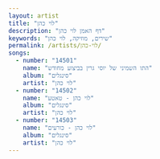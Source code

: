 ```yaml
---
layout: artist
title: "לוי כהן"
description: "דף האמן לוי כהן"
keywords: "שירים, מוזיקה, לוי כהן"
permalink: /artists/לוי-כהן/
songs:
  - number: "14501"
    name: "התו השמיני של יוסי גרין בביצוע מחודש"
    album: "סינגלים"
    artist: "לוי כהן"
  - number: "14502"
    name: "לוי כהן - טאטע"
    album: "סינגלים"
    artist: "לוי כהן"
  - number: "14503"
    name: "לוי כהן - כורעים"
    album: "סינגלים"
    artist: "לוי כהן"
---
```

